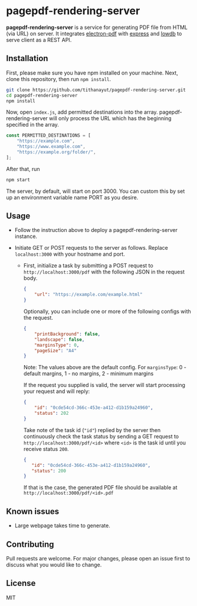 ﻿# pagepdf-rendering-server

**pagepdf-rendering-server** is a service for generating PDF file from HTML (via URL) on server. It integrates [electron-pdf](https://github.com/fraserxu/electron-pdf) with [express](https://github.com/expressjs/express) and [lowdb](https://github.com/typicode/lowdb) to serve client as a REST API.

## Installation
First, please make sure you have npm installed on your machine.
Next, clone this repository, then run `npm install`.
```bash
git clone https://github.com/tithanayut/pagepdf-rendering-server.git
cd pagepdf-rendering-server
npm install
```
Now, open `index.js`, add permitted destinations into the array. pagepdf-rendering-server will only process the URL which has the beginning specified in the array.
```js
const PERMITTED_DESTINATIONS = [
	"https://example.com",
	"https://www.example.com",
	"https://example.org/folder/",
];
```
After that, run
```bash
npm start
```
The server, by default, will start on port 3000. You can custom this by set up an environment variable name PORT as you desire.

## Usage
 - Follow the instruction above to deploy a pagepdf-rendering-server instance.
 - Initiate GET or POST requests to the server as follows. Replace `localhost:3000` with your hostname and port.
	
	 - First, initialize a task by submitting a POST request to `http://localhost:3000/pdf` with the following JSON in the request body.
		```json
		{
			"url": "https://example.com/example.html"
		}
		```
		Optionally, you can include one or more of the following configs with the request.
		```json
		{
			"printBackground": false,
			"landscape": false,
			"marginsType": 0,
			"pageSize": "A4"
		}
		```
		Note: The values above are the default config.
				For `marginsType`: 0 - default margins, 1 - no margins, 2 - minimum margins
		
		If the request you supplied is valid, the server will start processing your request and will reply: 
		```json
		{
			"id": "0cde54cd-366c-453e-a412-d1b159a24960",
			"status": 202
		}
		```
		Take note of the task id (`"id"`) replied by the server then continuously check the task status by sending a GET request to `http://localhost:3000/pdf/<id>` where `<id>` is the task id until you receive status `200`.
		 ```json
		{
			"id": "0cde54cd-366c-453e-a412-d1b159a24960",
			"status": 200
		}
		```
		If that is the case, the generated PDF file should be available at `http://localhost:3000/pdf/<id>.pdf`

## Known issues
 -  Large webpage takes time to generate.
 
## Contributing
Pull requests are welcome. For major changes, please open an issue first to discuss what you would like to change.

## License
MIT
